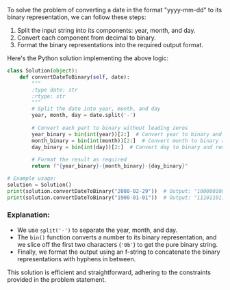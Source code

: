 To solve the problem of converting a date in the format "yyyy-mm-dd" to its binary representation, we can follow these steps:

1. Split the input string into its components: year, month, and day.
2. Convert each component from decimal to binary.
3. Format the binary representations into the required output format.

Here's the Python solution implementing the above logic:

```python
class Solution(object):
    def convertDateToBinary(self, date):
        """
        :type date: str
        :rtype: str
        """
        # Split the date into year, month, and day
        year, month, day = date.split('-')
        
        # Convert each part to binary without leading zeros
        year_binary = bin(int(year))[2:]  # Convert year to binary and remove '0b'
        month_binary = bin(int(month))[2:]  # Convert month to binary and remove '0b'
        day_binary = bin(int(day))[2:]  # Convert day to binary and remove '0b'
        
        # Format the result as required
        return f"{year_binary}-{month_binary}-{day_binary}"

# Example usage:
solution = Solution()
print(solution.convertDateToBinary("2080-02-29"))  # Output: "100000100000-10-11101"
print(solution.convertDateToBinary("1900-01-01"))  # Output: "11101101100-1-1"
```

### Explanation:
- We use `split('-')` to separate the year, month, and day.
- The `bin()` function converts a number to its binary representation, and we slice off the first two characters (`'0b'`) to get the pure binary string.
- Finally, we format the output using an f-string to concatenate the binary representations with hyphens in between.

This solution is efficient and straightforward, adhering to the constraints provided in the problem statement.
